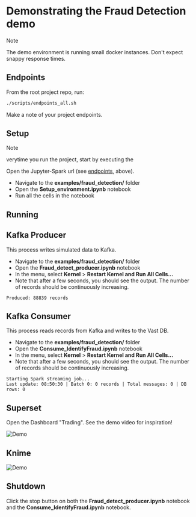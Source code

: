 # Demonstrating the Fraud Detection demo

> [!NOTE]
> The demo environment is running small docker instances.  Don't expect snappy response times.

## Endpoints

From the root project repo, run:

```bash
./scripts/endpoints_all.sh
```

Make a note of your project endpoints.

## Setup

> [!NOTE]
> verytime you run the project, start by executing the 

Open the Jupyter-Spark url (see [endpoints](#endpoints), above).

- Navigate to the **examples/fraud_detection/** folder
- Open the **Setup_environment.ipynb** notebook
- Run all the cells in the notebook

## Running

## Kafka Producer

This process writes simulated data to Kafka.

- Navigate to the **examples/fraud_detection/** folder
- Open the **Fraud_detect_producer.ipynb** notebook
- In the menu, select **Kernel** > **Restart Kernel and Run All Cells...**
- Note that after a few seconds, you should see the output.  The number of records should be continuously increasing.

```
Produced: 88839 records
```

## Kafka Consumer

This process reads records from Kafka and writes to the Vast DB.

- Navigate to the **examples/fraud_detection/** folder
- Open the **Consume_IdentifyFraud.ipynb** notebook
- In the menu, select **Kernel** > **Restart Kernel and Run All Cells...**
- Note that after a few seconds, you should see the output.  The number of records should be continuously increasing.

```
Starting Spark streaming job...
Last update: 08:50:30 | Batch 0: 0 records | Total messages: 0 | DB rows: 0   
```

## Superset

Open the Dashboard "Trading".  See the demo video for inspiration!

![Demo](https://media.githubusercontent.com/media/snowch/vast-docker-compose-examples/refs/heads/main/demos/fraud_detection/assets/VAST-Trading-Fraud-Demo2.gif)

## Knime

![Demo](https://media.githubusercontent.com/media/snowch/vast-docker-compose-examples/refs/heads/main/demos/fraud_detection/assets/knime_ml_model.gif)

## Shutdown

Click the stop button on both the **Fraud_detect_producer.ipynb** notebook and the **Consume_IdentifyFraud.ipynb** notebook.
